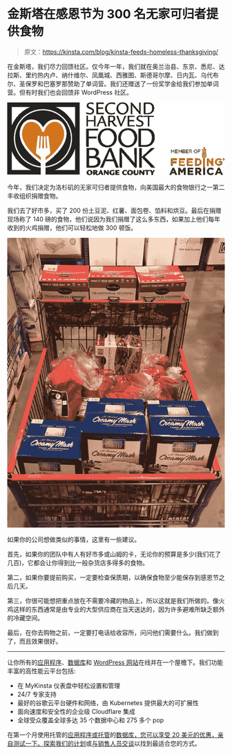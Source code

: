 # 金斯塔在感恩节为 300 名无家可归者提供食物

> 原文：<https://kinsta.com/blog/kinsta-feeds-homeless-thanksgiving/>

在金斯塔，我们尽力回馈社区。仅今年一年，我们就在奥兰治县、东京、悉尼、达拉斯、里约热内卢、纳什维尔、凤凰城、西雅图、斯德哥尔摩、日内瓦、乌代布尔、圣保罗和巴塞罗那赞助了单词营。我们还赠送了一份奖学金给我们参加单词营。但有时我们也会回馈非 WordPress 社区。

![second harvest food bank](img/22e7cc9215c09d9a04f8721b25f3415a.png)

今年，我们决定为洛杉矶的无家可归者提供食物，向美国最大的食物银行之一第二丰收组织捐赠食物。

我们去了好市多，买了 200 份土豆泥、红薯、面包卷、馅料和烘豆。最后在捐赠现场称了 140 磅的食物，他们说因为我们捐赠了这么多东西，如果加上他们每年收到的火鸡捐赠，他们可以轻松地做 300 顿饭。

![thanksgiving food](img/cb8195b28b90cf477f18f47c85149bc6.png)

如果你的公司想做类似的事情，这里有一些建议。

首先，如果你的团队中有人有好市多或山姆的卡，无论你的预算是多少(我们花了几百)，它都会让你得到比一般杂货店多得多的食物。

第二，如果你要提前购买，一定要检查保质期，以确保食物至少能保存到感恩节之后几天。

第三，你很可能想把重点放在不需要冷藏的物品上，所以这就是我们所做的。像火鸡这样的东西通常是由专业的大型供应商在当天送达的，因为许多避难所缺乏额外的冷藏空间。

最后，在你去购物之前，一定要打电话给收容所，问问他们需要什么。我们做到了，而且效果很好。

* * *

让你所有的[应用程序](https://kinsta.com/application-hosting/)、[数据库](https://kinsta.com/database-hosting/)和 [WordPress 网站](https://kinsta.com/wordpress-hosting/)在线并在一个屋檐下。我们功能丰富的高性能云平台包括:

*   在 MyKinsta 仪表盘中轻松设置和管理
*   24/7 专家支持
*   最好的谷歌云平台硬件和网络，由 Kubernetes 提供最大的可扩展性
*   面向速度和安全性的企业级 Cloudflare 集成
*   全球受众覆盖全球多达 35 个数据中心和 275 多个 pop

在第一个月使用托管的[应用程序或托管](https://kinsta.com/application-hosting/)的[数据库，您可以享受 20 美元的优惠，亲自测试一下。探索我们的](https://kinsta.com/database-hosting/)[计划](https://kinsta.com/plans/)或[与销售人员交谈](https://kinsta.com/contact-us/)以找到最适合您的方式。
